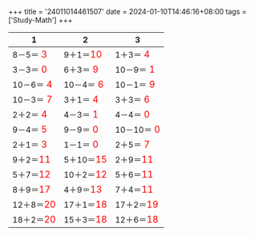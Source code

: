 +++ 
title = '24011014461507' 
date = 2024-01-10T14:46:16+08:00 
tags = ['Study-Math'] 
+++ 

1 | 2 | 3 
-- | -- | -- 
8－5＝<font color=red size=4> 3</font> | 9＋1＝<font color=red size=4>10</font> | 1＋3＝<font color=red size=4> 4</font> 
3－3＝<font color=red size=4> 0</font> | 6＋3＝<font color=red size=4> 9</font> | 10－9＝<font color=red size=4> 1</font> 
10－6＝<font color=red size=4> 4</font> | 10－4＝<font color=red size=4> 6</font> | 10－1＝<font color=red size=4> 9</font> 
10－3＝<font color=red size=4> 7</font> | 3＋1＝<font color=red size=4> 4</font> | 3＋3＝<font color=red size=4> 6</font> 
2＋2＝<font color=red size=4> 4</font> | 4－3＝<font color=red size=4> 1</font> | 4－4＝<font color=red size=4> 0</font> 
9－4＝<font color=red size=4> 5</font> | 9－9＝<font color=red size=4> 0</font> | 10－10＝<font color=red size=4> 0</font> 
2＋1＝<font color=red size=4> 3</font> | 1－1＝<font color=red size=4> 0</font> | 2＋5＝<font color=red size=4> 7</font> 
9＋2＝<font color=red size=4>11</font> | 5＋10＝<font color=red size=4>15</font> | 2＋9＝<font color=red size=4>11</font> 
5＋7＝<font color=red size=4>12</font> | 10＋2＝<font color=red size=4>12</font> | 5＋6＝<font color=red size=4>11</font> 
8＋9＝<font color=red size=4>17</font> | 4＋9＝<font color=red size=4>13</font> | 7＋4＝<font color=red size=4>11</font> 
12＋8＝<font color=red size=4>20</font> | 17＋1＝<font color=red size=4>18</font> | 17＋2＝<font color=red size=4>19</font> 
18＋2＝<font color=red size=4>20</font> | 15＋3＝<font color=red size=4>18</font> | 12＋6＝<font color=red size=4>18</font> 

